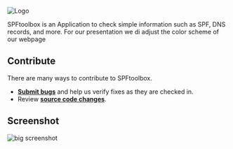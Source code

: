 ![Logo](http://i.imgur.com/itUhheI.png "Logo")

SPFtoolbox is an Application to check simple information such as SPF, DNS records, and more. For our presentation we di adjust the color scheme of our webpage


## Contribute

There are many ways to contribute to SPFtoolbox.
* **[Submit bugs](https://github.com/charlesabarnes/SPFtoolbox/issues)** and help us verify fixes as they are checked in.
* Review **[source code changes](https://github.com/charlesabarnes/SPFtoolbox/pulls)**.

## Screenshot

![big screenshot](https://imgur.com/LB6dN7n.png "Screenshot")

